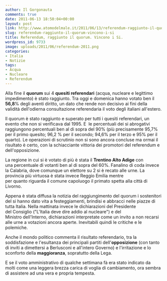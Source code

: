 ```yaml
---
author: Il Gorgonauta
comments: true
date: 2011-06-13 18:50:04+00:00
layout: post
link: http://www.atomodelmale.it/2011/06/13/referendum-raggiunto-il-quorum-vincono-i-si/
slug: referendum-raggiunto-il-quorum-vincono-i-si
title: Referendum, raggiunto il quorum. Vincono i Si.
wordpress_id: 9733
image: uploads/2011/06/referendum-2011.png
categories:
- Italia
- Notizie
tags:
- Acqua
- Nucleare
- Referendum
---
```



Alla fine il **quorum** sui 4 **quesiti referendari** (acqua, nucleare e legittimo impedimento) è stato raggiunto. Tra oggi e domenica hanno votato ben il **56,8**% degli aventi diritto, un dato che rende non decisivo ai fini della validità dell'odierna consultazione referendaria il voto degli italiani all'estero.

Il quorum è stato raggiunto e superato per tutti i quesiti referendari, un evento che non si verificava dal 1995. E  le percentuali dei si abrogativi raggiungono percentuali ben al di sopra del 90% (più precisamente 95,7% per il primo quesito; 96,2 % per il secondo; 94,6% per il terzo e 95% per il quarto). Le operazioni di scrutinio non si sono ancora concluse ma ormai il risultato è certo, con la schiacciante vittoria dei promotori del referendum e dell'opposizione.

La regione in cui si è votato di più è stata il **Trentino Alto Adige** con una percentuale di votanti ben al di sopra del 60%. Fanalino di coda invece la Calabria, dove comunque un elettore su 2 si è recato alle urne. La provincia più virtuosa è stata invece Reggio Emilia mentre per quanto riguarda il comune capoluogo il primato spetta alla città di Livorno.

Appena è stata diffusa la notizia del raggiungimento del quorum i sostenitori del si hanno dato vita a festeggiamenti, brindisi e abbracci nelle piazze di tutta Italia. Nella mattinata invece le dichiarazioni del Presidente del Consiglio ("L'Italia deve dire addio al nucleare") e del Ministro dell'Interno, dichiarazioni interpretate come un invito a non recarsi alle urne a votazioni ancora aperte. Inevitabili quindi le critiche e le polemiche.

Anche il mondo politico commenta il risultato referendario, tra la soddisfazione e l'esultanza dei principali partiti dell'**opposizione** (con tanto di inviti a dimettersi a Berlusconi e all'intero Governo) e l'irritazione e lo sconforto della **maggioranza**, sopratutto della Lega.

E se il voto amministrativo di qualche settimana fà era stato indicato da molti come una leggera brezza carica di voglia di cambiamento, ora sembra di assistere ad una vera e propria tempesta.

